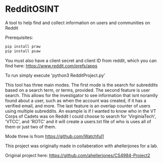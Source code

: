 # RedditOSINT
A tool to help find and collect information on users and communities on Reddit

Prerequisites:
```bash
pip install praw
pip install psaw 
```
You must also have a client secret and client ID from reddit, which you can find here:
https://www.reddit.com/prefs/apps


To run simply execute 'python3 RedditProject.py'


This tool has three main modes. The first mode is the search for subreddits based on a search term, or terms, provided. The second feature is user search.
This allows for the investigator to see information that isnt noramlly found about a user, such as when the account was created, if it has a verified email, and more.
The last feature is an overlap counter of users using multiple subreddits. An example is if I wanted to know who in the VT Corps of Cadets was on Reddit I could choose
to search for 'VirginiaTech', 'VTCC', and 'ROTC' and it will create a users.txt file of who is uses all of them or just two of them.




Mode three is from https://github.com/Watchful1

This project was originally made in collaberation with ahellerjones for a lab.

Original project here: https://github.com/ahellerjones/CS4984-Project2
